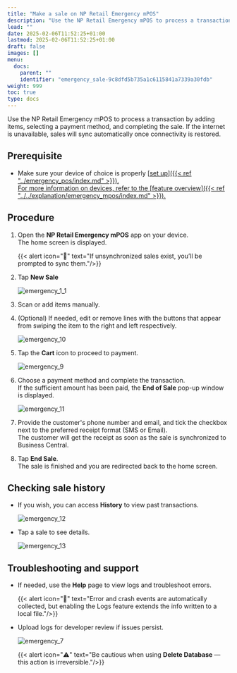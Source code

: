```yaml
---
title: "Make a sale on NP Retail Emergency mPOS"
description: "Use the NP Retail Emergency mPOS to process a transaction by adding items, selecting a payment method, and completing the sale. If the internet is unavailable, sales will sync automatically once connectivity is restored."
lead: ""
date: 2025-02-06T11:52:25+01:00
lastmod: 2025-02-06T11:52:25+01:00
draft: false
images: []
menu:
  docs:
    parent: ""
    identifier: "emergency_sale-9c8dfd5b735a1c6115841a7339a30fdb"
weight: 999
toc: true
type: docs
---
```


Use the NP Retail Emergency mPOS to process a transaction by adding items, selecting a payment method, and completing the sale. If the internet is unavailable, sales will sync automatically once connectivity is restored.

## Prerequisite

- Make sure your device of choice is properly [<ins>set up<ins>]({{< ref "../emergency_pos/index.md" >}}).      
  For more information on devices, refer to the [<ins>feature overview<ins>]({{< ref "../../explanation/emergency_mpos/index.md" >}}).

## Procedure

1. Open the **NP Retail Emergency mPOS** app on your device.      
   The home screen is displayed.

    {{< alert icon="📝" text="If unsynchronized sales exist, you’ll be prompted to sync them."/>}}

2. Tap **New Sale**

   ![emergency_1_1](Images/emergency_1_1.png)

3. Scan or add items manually.
4. (Optional) If needed, edit or remove lines with the buttons that appear from swiping the item to the right and left respectively.

     ![emergency_10](Images/emergency_10.png)

5. Tap the **Cart** icon to proceed to payment.

    ![emergency_9](Images/emergency_9.png) 

6. Choose a payment method and complete the transaction.       
   If the sufficient amount has been paid, the **End of Sale** pop-up window is displayed.

    ![emergency_11](Images/emergency_11.png)
   
7. Provide the customer's phone number and email, and tick the checkbox next to the preferred receipt format (SMS or Email).    
   The customer will get the receipt as soon as the sale is synchronized to Business Central.
   
8. Tap **End Sale**.     
   The sale is finished and you are redirected back to the home screen.


## Checking sale history

- If you wish, you can access **History** to view past transactions.

    ![emergency_12](Images/emergency_12.png)

- Tap a sale to see details.

    ![emergency_13](Images/emergency_13.png)

## Troubleshooting and support

- If needed, use the **Help** page to view logs and troubleshoot errors.

  {{< alert icon="📝" text="Error and crash events are automatically collected, but enabling the Logs feature extends the info written to a local file."/>}}

- Upload logs for developer review if issues persist.

    ![emergency_7](Images/emergency_7.png)


  {{< alert icon="⚠️" text="Be cautious when using <b>Delete Database</b> — this action is irreversible."/>}}